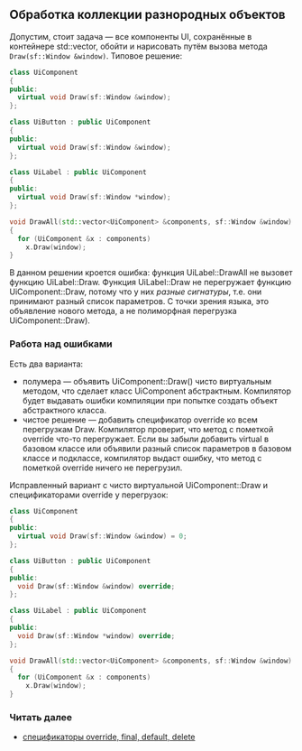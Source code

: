 ## Обработка коллекции разнородных объектов

Допустим, стоит задача &mdash; все компоненты UI, сохранённые в контейнере std::vector, обойти и нарисовать путём вызова метода ```Draw(sf::Window &window)```. Типовое решение:
```cpp
class UiComponent
{
public:
  virtual void Draw(sf::Window &window);
};

class UiButton : public UiComponent
{
public:
  virtual void Draw(sf::Window &window);
};

class UiLabel : public UiComponent
{
public:
  virtual void Draw(sf::Window *window);
};

void DrawAll(std::vector<UiComponent> &components, sf::Window &window)
{
  for (UiComponent &x : components)
    x.Draw(window);
}
```

В данном решении кроется ошибка: функция UiLabel::DrawAll не вызовет функцию UiLabel::Draw. Функция UiLabel::Draw не перегружает функцию UiComponent::Draw, потому что у них *разные сигнатуры*, т.е. они принимают разный список параметров. С точки зрения языка, это объявление нового метода, а не полиморфная перегрузка UiComponent::Draw).

### Работа над ошибками
Есть два варианта:
- полумера &mdash; объявить UiComponent::Draw() чисто виртуальным методом, что сделает класс UiComponent абстрактным. Компилятор будет выдавать ошибки компиляции при попытке создать объект абстрактного класса.
- чистое решение &mdash; добавить спецификатор override ко всем перегрузкам Draw. Компилятор проверит, что метод с пометкой override что-то перегружает. Если вы забыли добавить virtual в базовом классе или объявили разный список параметров в базовом классе и подклассе, компилятор выдаст ошибку, что метод с пометкой override ничего не перегрузил.

Исправленный вариант с чисто виртуальной UiComponent::Draw и спецификаторами override у перегрузок:
```cpp
class UiComponent
{
public:
  virtual void Draw(sf::Window &window) = 0;
};

class UiButton : public UiComponent
{
public:
  void Draw(sf::Window &window) override;
};

class UiLabel : public UiComponent
{
public:
  void Draw(sf::Window *window) override;
};

void DrawAll(std::vector<UiComponent> &components, sf::Window &window)
{
  for (UiComponent &x : components)
    x.Draw(window);
}
```

### Читать далее
- [спецификаторы override, final, default, delete](vk.com/im?sel=47855698)
